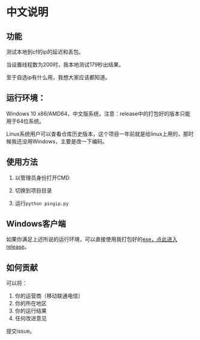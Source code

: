 # 中文说明

## 功能

测试本地到cf的ip的延迟和丢包。

当设置线程数为200时，我本地测试179秒出结果。

至于自选ip有什么用，我想大家应该都知道。

## 运行环境：

Windows 10 x86/AMD64，中文版系统，注意：release中的打包好的版本只能用于64位系统。

Linux系统用户可以查看仓库历史版本，这个项目一年前就是给linux上用的，那时候我还没用Windows，主要是改一下编码。

## 使用方法

1. 以管理员身份打开CMD

2. 切换到项目目录
3. 运行`python pingip.py`

## Windows客户端

如果你满足上述所说的运行环境，可以直接使用我打包好的[exe，点此进入release](https://github.com/olixu/cloudflare-ip-ping/releases)。

## 如何贡献

可以将：

1. 你的运营商（移动联通电信）
2. 你的所在地区
3. 你的运行结果
4. 任何改进意见

提交issue。

